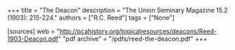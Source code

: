 +++
title = "The Deacon"
description = "The Union Seminary Magazine 15.2 (1903): 215-224."
authors = ["R.C. Reed"]
tags = ["None"]

[sources]
web = "http://pcahistory.org/topicalresources/deacons/Reed-1903-Deacon.pdf"
"pdf archive" = "/pdfs/reed-the-deacon.pdf"
+++
